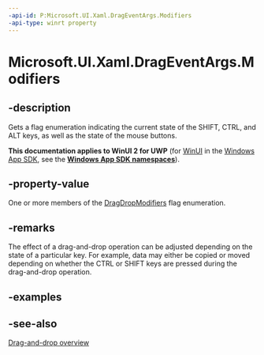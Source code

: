 ```yaml
---
-api-id: P:Microsoft.UI.Xaml.DragEventArgs.Modifiers
-api-type: winrt property
---
```


<!-- Property syntax
public Windows.ApplicationModel.DataTransfer.DragDrop.DragDropModifiers Modifiers { get; }
-->

# Microsoft.UI.Xaml.DragEventArgs.Modifiers

## -description
Gets a flag enumeration indicating the current state of the SHIFT, CTRL, and ALT keys, as well as the state of the mouse buttons.

**This documentation applies to WinUI 2 for UWP** (for [WinUI](/windows/apps/winui/winui3/) in the [Windows App SDK](/windows/apps/windows-app-sdk/), see the **[Windows App SDK namespaces](/windows/windows-app-sdk/api/winrt/)**).

## -property-value
One or more members of the [DragDropModifiers](/uwp/api/windows.applicationmodel.datatransfer.dragdrop.dragdropmodifiers) flag enumeration.

## -remarks
The effect of a drag-and-drop operation can be adjusted depending on the state of a particular key. For example, data may either be copied or moved depending on whether the CTRL or SHIFT keys are pressed during the drag-and-drop operation.

## -examples

## -see-also

[Drag-and-drop overview](/windows/apps/design/input/drag-and-drop)
